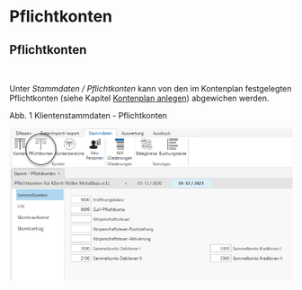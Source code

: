 # Pflichtkonten

## Pflichtkonten&nbsp;

&nbsp;

Unter *Stammdaten / Pflichtkonten* kann von den im Kontenplan festgelegten Pflichtkonten (siehe Kapitel [Kontenplan anlegen](<Kontenplane.md#Kontenplan\_anlegen>)) abgewichen werden.

Abb. 1 Klientenstammdaten - Pflichtkonten

![Image](<lib/NeuesElement110.png>)

